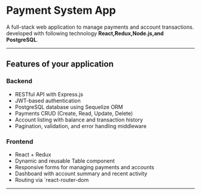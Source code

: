 #  Payment System App

A full-stack web application to manage payments and account transactions. developed with following technology **React,Redux,Node.js,and PostgreSQL**.

---

## Features of your application

###  Backend
- RESTful API with Express.js
- JWT-based authentication
- PostgreSQL database using Sequelize ORM
- Payments CRUD (Create, Read, Update, Delete)
- Account listing with balance and transaction history
- Pagination, validation, and error handling middleware

###  Frontend
- React + Redux
- Dynamic and reusable Table component
- Responsive forms for managing payments and accounts
- Dashboard with account summary and recent activity
- Routing via `react-router-dom

---
